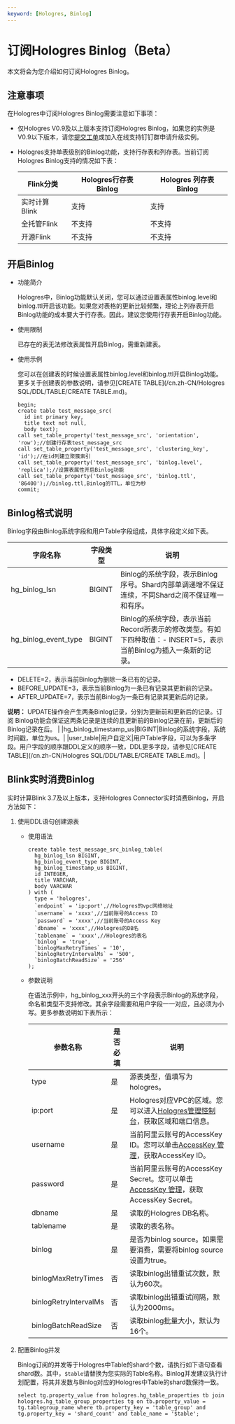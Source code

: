 ```yaml
---
keyword: [Hologres, Binlog]
---
```


# 订阅Hologres Binlog（Beta）

本文将会为您介绍如何订阅Hologres Binlog。

## 注意事项

在Hologres中订阅Hologres Binlog需要注意如下事项：

-   仅Hologres V0.9及以上版本支持订阅Hologres Binlog，如果您的实例是V0.9以下版本，请您[提交工单](https://selfservice.console.aliyun.com/ticket/createIndex?spm=5176.2020520129.console-base-top.dwork-order-1.29d546aee0gsiH)或加入在线支持钉钉群申请升级实例。
-   Hologres支持单表级别的Binlog功能，支持行存表和列存表。当前订阅Hologres Binlog支持的情况如下表：

    |Flink分类|Hologres行存表Binlog|Hologres 列存表Binlog|
    |-------|-----------------|------------------|
    |实时计算Blink|支持|支持|
    |全托管Flink|不支持|不支持|
    |开源Flink|不支持|不支持|


## 开启Binlog

-   功能简介

    Hologres中，Binlog功能默认关闭，您可以通过设置表属性binlog.level和binlog.ttl开启该功能。如果您对表格的更新比较频繁，理论上列存表开启Binlog功能的成本要大于行存表。因此，建议您使用行存表开启Binlog功能。

-   使用限制

    已存在的表无法修改表属性开启Binlog，需重新建表。

-   使用示例

    您可以在创建表的时候设置表属性binlog.level和binlog.ttl开启Binlog功能。更多关于创建表的参数说明，请参见[CREATE TABLE](/cn.zh-CN/Hologres SQL/DDL/TABLE/CREATE TABLE.md)。

    ```
    begin;
    create table test_message_src(
      id int primary key, 
      title text not null, 
      body text);
    call set_table_property('test_message_src', 'orientation', 'row');//创建行存表test_message_src
    call set_table_property('test_message_src', 'clustering_key', 'id');//在id列建立聚簇索引
    call set_table_property('test_message_src', 'binlog.level', 'replica');//设置表属性开启Binlog功能
    call set_table_property('test_message_src', 'binlog.ttl', '86400');//binlog.ttl,Binlog的TTL，单位为秒
    commit;
    ```


## Binlog格式说明

Binlog字段由Binlog系统字段和用户Table字段组成，具体字段定义如下表。

|字段名称|字段类型|说明|
|----|----|--|
|hg\_binlog\_lsn|BIGINT|Binlog的系统字段，表示Binlog序号。Shard内部单调递增不保证连续，不同Shard之间不保证唯一和有序。|
|hg\_binlog\_event\_type|BIGINT|Binlog的系统字段，表示当前Record所表示的修改类型。有如下四种取值：-   INSERT=5，表示当前Binlog为插入一条新的记录。
-   DELETE=2，表示当前Binlog为删除一条已有的记录。
-   BEFORE\_UPDATE=3，表示当前Binlog为一条已有记录其更新前的记录。
-   AFTER\_UPDATE=7，表示当前Binlog为一条已有记录其更新后的记录。

**说明：** UPDATE操作会产生两条Binlog记录，分别为更新前和更新后的记录。订阅 Binlog功能会保证这两条记录是连续的且更新前的Binlog记录在前，更新后的 Binlog记录在后。 |
|hg\_binlog\_timestamp\_us|BIGINT|Binlog的系统字段，系统时间戳，单位为us。|
|user\_table|用户自定义|用户Table字段，可以为多条字段。用户字段的顺序跟DDL定义的顺序一致，DDL更多字段，请参见[CREATE TABLE](/cn.zh-CN/Hologres SQL/DDL/TABLE/CREATE TABLE.md)。|

## Blink实时消费Binlog

实时计算Blink 3.7及以上版本，支持Hologres Connector实时消费Binlog，开启方法如下：

1.  使用DDL语句创建源表
    -   使用语法

        ```
        create table test_message_src_binlog_table(
          hg_binlog_lsn BIGINT,
          hg_binlog_event_type BIGINT,
          hg_binlog_timestamp_us BIGINT,
          id INTEGER,
          title VARCHAR,
          body VARCHAR
        ) with (
          type = 'hologres',
          `endpoint` = 'ip:port',//Hologres的vpc网络地址
          `username` = 'xxxx',//当前账号的Access ID
          `password` = 'xxxx',//当前账号的Access Key
          `dbname` = 'xxxx',//Hologres的DB名
          `tablename` = 'xxxx',//Hologres的表名
          `binlog` = 'true',
          `binlogMaxRetryTimes` = '10',
          `binlogRetryIntervalMs` = '500',
          `binlogBatchReadSize` = '256'
        );
        ```

    -   参数说明

        在语法示例中，hg\_binlog\_xxx开头的三个字段表示Binlog的系统字段，命名和类型不支持修改。其余字段需要和用户字段一一对应，且必须为小写。更多参数说明如下表所示：

        |参数名称|是否必填|说明|
        |----|----|--|
        |type|是|源表类型，值填写为hologres。|
        |ip:port|是|Hologres对应VPC的区域。您可以进入[Hologres管理控制台](https://hologram.console.aliyun.com/#/instance)，获取区域和端口信息。|
        |username|是|当前阿里云账号的AccessKey ID。您可以单击[AccessKey 管理](https://usercenter.console.aliyun.com/?spm=5176.2020520153.nav-right.dak.3bcf415dCWGUBj#/manage/ak)，获取AccessKey ID。|
        |password|是|当前阿里云账号的AccessKey Secret。您可以单击[AccessKey 管理](https://usercenter.console.aliyun.com/?spm=5176.2020520153.nav-right.dak.3bcf415dCWGUBj#/manage/ak)，获取AccessKey Secret。|
        |dbname|是|读取的Hologres DB名称。|
        |tablename|是|读取的表名称。|
        |binlog|是|是否为binlog source。如果需要消费，需要将binlog source设置为true。|
        |binlogMaxRetryTimes|否|读取binlog出错重试次数，默认为60次。|
        |binlogRetryIntervalMs|否|读取binlog出错重试间隔，默认为2000ms。|
        |binlogBatchReadSize|否|读取binlog批量大小，默认为16个。|

2.  配置Binlog并发

    Binlog订阅的并发等于Hologres中Table的shard个数，请执行如下语句查看shard数。其中，`$table`请替换为您实际的Table名称。Binlog并发建议执行计划配置，将其并发数与Binlog对应的Hologres中Table的shard数保持一致。

    ```
    select tg.property_value from hologres.hg_table_properties tb join hologres.hg_table_group_properties tg on tb.property_value = tg.tablegroup_name where tb.property_key = 'table_group' and tg.property_key = 'shard_count' and table_name = '$table';
    ```


